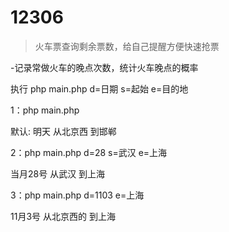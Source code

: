 # 12306
>火车票查询剩余票数，给自己提醒方便快速抢票

-记录常做火车的晚点次数，统计火车晚点的概率

执行
php main.php d=日期 s=起始 e=目的地


1：php main.php

默认: 明天 从北京西 到邯郸


2：php main.php d=28 s=武汉 e=上海

当月28号 从武汉 到上海


3：php main.php d=1103 e=上海

11月3号 从北京西的 到上海
